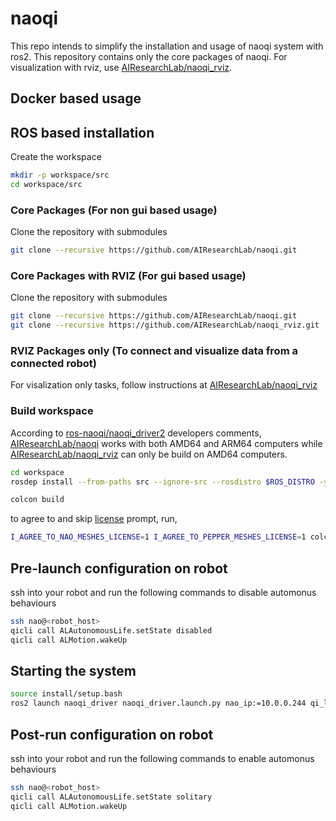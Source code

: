 # naoqi

This repo intends to simplify the installation and usage of naoqi system with ros2. This repository contains only the core packages of naoqi. For visualization with rviz, use [AIResearchLab/naoqi_rviz](https://github.com/AIResearchLab/naoqi_rviz). 

## Docker based usage



## ROS based installation

Create the workspace
```bash
mkdir -p workspace/src
cd workspace/src
```

### Core Packages (For non gui based usage)

Clone the repository with submodules

```bash
git clone --recursive https://github.com/AIResearchLab/naoqi.git
```

### Core Packages with RVIZ (For gui based usage)

Clone the repository with submodules

```bash
git clone --recursive https://github.com/AIResearchLab/naoqi.git
git clone --recursive https://github.com/AIResearchLab/naoqi_rviz.git
```

### RVIZ Packages only (To connect and visualize data from a connected robot) 

For visalization only tasks, follow instructions at [AIResearchLab/naoqi_rviz](https://github.com/AIResearchLab/naoqi_rviz)

### Build workspace 

According to [ros-naoqi/naoqi_driver2](https://github.com/ros-naoqi/naoqi_driver2.git) developers comments, [AIResearchLab/naoqi](https://github.com/AIResearchLab/naoqi) works with both AMD64 and ARM64 computers while [AIResearchLab/naoqi_rviz](https://github.com/AIResearchLab/naoqi_rviz.git) can only be build on AMD64 computers.

```bash
cd workspace
rosdep install --from-paths src --ignore-src --rosdistro $ROS_DISTRO -y
```

```bash
colcon build
```

to agree to and skip [license](https://github.com/ros-naoqi/naoqi_driver2#license-of-the-meshes) prompt, run,

```bash
I_AGREE_TO_NAO_MESHES_LICENSE=1 I_AGREE_TO_PEPPER_MESHES_LICENSE=1 colcon build
```

## Pre-launch configuration on robot

ssh into your robot and run the following commands to disable automonus behaviours

```bash
ssh nao@<robot_host>
qicli call ALAutonomousLife.setState disabled
qicli call ALMotion.wakeUp
```

## Starting the system

```bash
source install/setup.bash
ros2 launch naoqi_driver naoqi_driver.launch.py nao_ip:=10.0.0.244 qi_listen_url:=tcp://0.0.0.0:0
```

## Post-run configuration on robot

ssh into your robot and run the following commands to enable automonus behaviours

```bash
ssh nao@<robot_host>
qicli call ALAutonomousLife.setState solitary
qicli call ALMotion.wakeUp
```